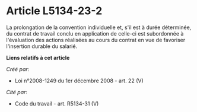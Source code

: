 # Article L5134-23-2

La prolongation de la convention individuelle et, s'il est à durée déterminée, du contrat de travail conclu en application de
celle-ci est subordonnée à l'évaluation des actions réalisées au cours du contrat en vue de favoriser l'insertion durable du
salarié.

**Liens relatifs à cet article**

_Créé par_:

  - Loi n°2008-1249 du 1er décembre 2008 - art. 22 (V)

_Cité par_:

  - Code du travail - art. R5134-31 (V)
